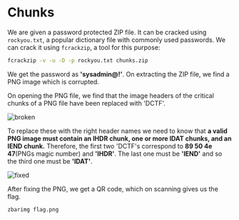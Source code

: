 # Chunks

We are given a password protected ZIP file. It can be cracked using `rockyou.txt`, a popular dictionary file with commonly used passwords. We can crack it using `fcrackzip`, a tool for this purpose:

```bash
fcrackzip -v -u -D -p rockyou.txt chunks.zip
```

We get the password as **'sysadmin@!'**. On extracting the ZIP file, we find a PNG image which is corrupted.

On opening the PNG file, we find that the image headers of the critical chunks of a PNG file have been replaced with 'DCTF'.

![broken](https://imgur.com/KNg0enm.png)

 To replace these with the right header names we need to know that **a valid PNG image must contain an IHDR chunk, one or more IDAT chunks, and an IEND chunk.** Therefore, the first two 'DCTF's correspond to **89 50 4e 47**(PNGs magic number) and **'IHDR'**. The last one must be **'IEND'** and so the third one must be **'IDAT'**.

![fixed](https://imgur.com/VNts74X.png)

After fixing the PNG, we get a QR code, which on scanning gives us the flag.

```bash
zbarimg flag.png
```
